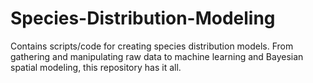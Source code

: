 # Species-Distribution-Modeling
Contains scripts/code for creating species distribution models. From gathering and manipulating raw data to machine learning and Bayesian spatial modeling, this repository has it all.
